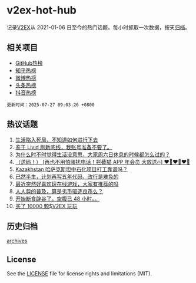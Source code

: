 # v2ex-hot-hub

 记录[V2EX](https://www.v2ex.com/)从 2021-01-06 日至今的热门话题。每小时抓取一次数据，按天[归档](archives)。
 
 ## 相关项目

- [GitHub热榜](https://github.com/lonnyzhang423/github-hot-hub)
- [知乎热榜](https://github.com/lonnyzhang423/zhihu-hot-hub)
- [微博热榜](https://github.com/lonnyzhang423/weibo-hot-hub)
- [头条热榜](https://github.com/lonnyzhang423/toutiao-hot-hub)
- [抖音热榜](https://github.com/lonnyzhang423/douyin-hot-hub)


 `更新时间：2025-07-27 09:03:26 +0800`

## 热议话题

1. [生活陷入死局，不知道如何进行下去](https://www.v2ex.com/t/1147813)
1. [鉴于 Livid 刷新底线，我账号准备不要了。](https://www.v2ex.com/t/1147836)
1. [为什么时不时觉得生活没意思，大家周六日休息的时候都怎么过的？](https://www.v2ex.com/t/1147808)
1. [（送码！） [再也不用怕骚扰电话！拦截猫 APP 年会员 大放送🔥] ❤️‍🔥❤️‍🔥❤️‍🔥](https://www.v2ex.com/t/1147832)
1. [Kazakhstan 哈萨克斯坦中石化项目打工靠谱吗？](https://www.v2ex.com/t/1147811)
1. [已然半生，计划再写五年代码，改行是难免的](https://www.v2ex.com/t/1147807)
1. [最近突然好喜欢玩在线游戏，大家有推荐的吗](https://www.v2ex.com/t/1147810)
1. [人人剪的普及，算是劣币驱逐良币么？](https://www.v2ex.com/t/1147822)
1. [开始断食辟谷了。空腹已 48 小时。。](https://www.v2ex.com/t/1147898)
1. [买了 10000 颗$V2EX 玩玩](https://www.v2ex.com/t/1147830)

## 历史归档

[archives](archives)

## License

See the [LICENSE](LICENSE) file for license rights and limitations (MIT).
